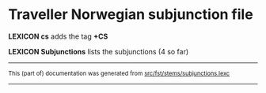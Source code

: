 # Traveller Norwegian subjunction file

**LEXICON cs** adds the tag  **+CS**

**LEXICON Subjunctions** lists the subjunctions (4 so far)

* * *

<small>This (part of) documentation was generated from [src/fst/stems/subjunctions.lexc](https://github.com/giellalt/lang-rmg/blob/main/src/fst/stems/subjunctions.lexc)</small>

---

